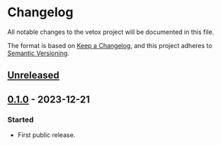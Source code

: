 <!--
SPDX-FileCopyrightText: Peter Pentchev <roam@ringlet.net>
SPDX-License-Identifier: BSD-2-Clause
-->

# Changelog

All notable changes to the vetox project will be documented in this file.

The format is based on [Keep a Changelog](https://keepachangelog.com/en/1.1.0/),
and this project adheres to [Semantic Versioning](https://semver.org/spec/v2.0.0.html).

## [Unreleased]

## [0.1.0] - 2023-12-21

### Started

- First public release.

[Unreleased]: https://gitlab.com/ppentchev/vetox/-/compare/release%2F0.1.0...main
[0.1.0]: https://gitlab.com/ppentchev/vetox/-/tags/release%2F0.1.0
